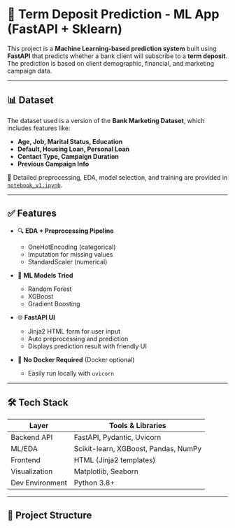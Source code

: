 # 🧠 Term Deposit Prediction - ML App (FastAPI + Sklearn)

This project is a **Machine Learning-based prediction system** built using **FastAPI** that predicts whether a bank client will subscribe to a **term deposit**. The prediction is based on client demographic, financial, and marketing campaign data.

---

## 📊 Dataset

The dataset used is a version of the **Bank Marketing Dataset**, which includes features like:

- **Age, Job, Marital Status, Education**
- **Default, Housing Loan, Personal Loan**
- **Contact Type, Campaign Duration**
- **Previous Campaign Info**

📄 Detailed preprocessing, EDA, model selection, and training are provided in [`notebook_v1.ipynb`](Notebook_v1.ipynb).

---

## ✅ Features

- 🔍 **EDA + Preprocessing Pipeline**
  - OneHotEncoding (categorical)
  - Imputation for missing values
  - StandardScaler (numerical)

- 🤖 **ML Models Tried**
  - Random Forest
  - XGBoost
  - Gradient Boosting

- 🌐 **FastAPI UI**
  - Jinja2 HTML form for user input
  - Auto preprocessing and prediction
  - Displays prediction result with friendly UI

- 🚫 **No Docker Required** (Docker optional)
  - Easily run locally with `uvicorn`

---

## 🛠 Tech Stack

| Layer        | Tools & Libraries                     |
|--------------|----------------------------------------|
| Backend API  | FastAPI, Pydantic, Uvicorn            |
| ML/EDA       | Scikit-learn, XGBoost, Pandas, NumPy  |
| Frontend     | HTML (Jinja2 templates)               |
| Visualization| Matplotlib, Seaborn                   |
| Dev Environment | Python 3.8+                        |

---

## 📂 Project Structure

